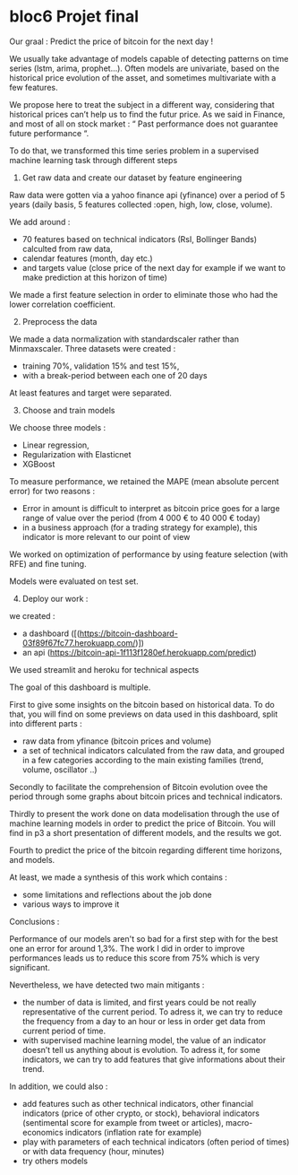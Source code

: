 # bloc6 Projet final

Our graal : Predict the price of bitcoin for the next day !

We usually take advantage of models capable of detecting patterns on time series (lstm, arima, prophet…).
Often models are univariate, based on the historical price evolution of the asset, and sometimes multivariate with a few features.

We propose here to treat the subject in a different way, considering that historical prices can’t help us to find the futur price.
As we said in Finance, and most of all on stock market : “ Past performance does not guarantee future performance “.

To do that, we transformed this time series problem in a supervised machine learning task through different steps

1) Get raw data and create our dataset by feature engineering

Raw data were gotten via a yahoo finance api (yfinance) over a period of 5 years (daily basis, 5 features collected :open, high, low, close, volume).

We add around :
- 70 features based on technical indicators (RsI, Bollinger Bands) calculted from raw data,
- calendar features (month, day etc.)
- and targets value (close price of the next day for example if we want to make prediction at this horizon of time)

We made a first feature selection in order to eliminate those who had the lower correlation coefficient.

2) Preprocess the data

We made a data normalization with standardscaler rather than Minmaxscaler.
Three datasets were created :
- training 70%, validation 15% and test 15%,
- with a break-period between each one of 20 days

At least features and target were separated.

3) Choose and train models

We choose three models :
- Linear regression,
- Regularization with Elasticnet
- XGBoost

To measure performance, we retained the MAPE (mean absolute percent error) for two reasons :
- Error in amount is difficult to interpret as bitcoin price goes for a large range of value over the period (from 4 000 € to 40 000 € today)
- in a business approach (for a trading strategy for example), this indicator is more relevant to our point of view

We worked on optimization of performance by using feature selection (with RFE) and fine tuning.

Models were evaluated on test set.

4) Deploy our work :

we created :
- a dashboard ([(https://bitcoin-dashboard-03f89f67fc77.herokuapp.com/)])
- an api (https://bitcoin-api-1f113f1280ef.herokuapp.com/predict)

We used streamlit and heroku for technical aspects

The goal of this dashboard is multiple.

First to give some insights on the bitcoin based on historical data. To do that, you will find on some previews on data used in this dashboard, split into different parts :
- raw data from yfinance (bitcoin prices and volume)
- a set of technical indicators calculated from the raw data, and grouped in a few categories according to the main existing families (trend, volume, oscillator ..)

Secondly to facilitate the comprehension of Bitcoin evolution ovee the period through some graphs about bitcoin prices and technical indicators.

Thirdly to present the work done on data modelisation through the use of machine learning models in order to predict the price of Bitcoin.
You will find in p3 a short presentation of different models, and the results we got.

Fourth to predict the price of the bitcoin regarding different time horizons, and models.

At least, we made a synthesis of this work which contains :
- some limitations and reflections about the job done
- various ways to improve it

Conclusions :

Performance of our models aren't so bad for a first step with for the best one an error for around 1,3%.
The work I did in order to improve performances leads us to reduce this score from 75% which is very significant.
    
Nevertheless, we have detected two main mitigants :
- the number of data is limited, and first years could be not really representative of the current period. To adress it, we can try to reduce the frequency from a day to an hour or less in order get data from current period of time.
- with supervised machine learning model, the value of an indicator doesn’t tell us anything about is evolution. To adress it, for some indicators, we can try to add features that give informations about their trend.

In addition, we could also :
- add features such as other technical indicators, other financial indicators (price of other crypto, or stock), behavioral indicators (sentimental score for  example from tweet or articles), macro-economics indicators (inflation rate for example)
- play with parameters of each technical indicators (often period of times) or with data frequency (hour, minutes)
- try others models
